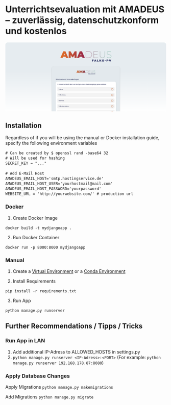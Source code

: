# Unterrichtsevaluation mit AMADEUS – zuverlässig, datenschutzkonform und kostenlos

![image](docs/header.png)

## Installation

Regardless of if you will be using the manual or Docker installation guide, specify the following environment variables

```shell
# Can be created by $ openssl rand -base64 32
# Will be used for hashing
SECRET_KEY = "..."

# Add E-Mail Host
AMADEUS_EMAIL_HOST='smtp.hostingservice.de'
AMADEUS_EMAIL_HOST_USER='yourhostmail@mail.com'
AMADEUS_EMAIL_HOST_PASSWORD='yourpassword'
WEBSITE_URL = 'http://yourwebsite.com/' # production url
```


### Docker 

1. Create Docker Image
```shell
docker build -t mydjangoapp .
```

2. Run Docker Container
```shell
docker run -p 8000:8000 mydjangoapp
```

### Manual

1. Create a [Virtual Environment](https://docs.python.org/3/library/venv.html) or a [Conda Environment](https://conda.io/projects/conda/en/latest/user-guide/install/index.html)

2. Install Requirements

```shell
pip install -r requirements.txt
```

3. Run App

```shell
python manage.py runserver
```

## Further Recommendations / Tipps / Tricks

### Run App in LAN

1. Add additional IP-Adress to ALLOWED_HOSTS in settings.py
2. `python manage.py runserver <IP-Adress>:<PORT>` (For example: `python manage.py runserver 192.168.178.87:8080`)

### Apply Database Changes

Apply Migrations
`python manage.py makemigrations`

Add Migrations
`python manage.py migrate`
